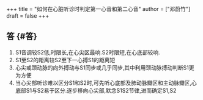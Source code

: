 +++
title = "如何在心脏听诊时判定第一心音和第二心音"
author = ["邓蔚竹"]
draft = false
+++

## 答 {#答}

1.  S1音调较S2低,时限长,在心尖区最响.S2时限短,在心底部较响.
2.  S1至S2的距离较S2至下一心搏S1的距离短
3.  心尖或颈动脉的向外搏动与S1同步或几乎同步,其中利用颈动脉搏动判断S1更为方便
4.  当心尖部听诊难以区分S1和S2时,可先听心底部及肺动脉瓣区和主动脉瓣区,心底部S1与S2易于区分.逐步移向心尖部,默念S1S2节律,进而确定S1,S2